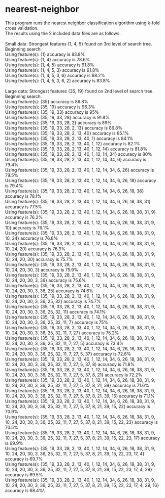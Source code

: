 # nearest-neighbor
This program runs the nearest neighbor classification algorithm using k-fold cross validation.\
The results using the 2 included data files are as follows.\
\
Small data: Strongest features {1, 4, 5} found on 3rd level of search tree.\
Beginning search.\
Using feature(s): {1} accuracy is 83.8%\
Using feature(s): {1, 4} accuracy is 78.6%\
Using feature(s): {1, 4, 5} accuracy is 91.8%\
Using feature(s): {1, 4, 5, 3} accuracy is 91.8%\
Using feature(s): {1, 4, 5, 3, 6} accuracy is 88.2%\
Using feature(s): {1, 4, 5, 3, 6, 2} accuracy is 83.8%\
\
Large data: Strongest features {35, 19} found on 2nd level of search tree.\
Beginning search.\
Using feature(s): {35} accuracy is 86.8%\
Using feature(s): {35, 19} accuracy is 96.3%\
Using feature(s): {35, 19, 33} accuracy is 95%\
Using feature(s): {35, 19, 33, 28} accuracy is 91.8%\
Using feature(s): {35, 19, 33, 28, 2} accuracy is 89%\
Using feature(s): {35, 19, 33, 28, 2, 13} accuracy is 86.8%\
Using feature(s): {35, 19, 33, 28, 2, 13, 40} accuracy is 85.1%\
Using feature(s): {35, 19, 33, 28, 2, 13, 40, 1} accuracy is 84.1%\
Using feature(s): {35, 19, 33, 28, 2, 13, 40, 1, 12} accuracy is 82.1%\
Using feature(s): {35, 19, 33, 28, 2, 13, 40, 1, 12, 14} accuracy is 81.8%\
Using feature(s): {35, 19, 33, 28, 2, 13, 40, 1, 12, 14, 34} accuracy is 80%\
Using feature(s): {35, 19, 33, 28, 2, 13, 40, 1, 12, 14, 34, 6} accuracy is 79.4%\
Using feature(s): {35, 19, 33, 28, 2, 13, 40, 1, 12, 14, 34, 6, 26} accuracy is 79.5%\
Using feature(s): {35, 19, 33, 28, 2, 13, 40, 1, 12, 14, 34, 6, 26, 18} accuracy is 79.4%\
Using feature(s): {35, 19, 33, 28, 2, 13, 40, 1, 12, 14, 34, 6, 26, 18, 38} accuracy is 78.1%\
Using feature(s): {35, 19, 33, 28, 2, 13, 40, 1, 12, 14, 34, 6, 26, 18, 38, 31} accuracy is 77.5%\
Using feature(s): {35, 19, 33, 28, 2, 13, 40, 1, 12, 14, 34, 6, 26, 18, 38, 31, 9} accuracy is 76.2%\
Using feature(s): {35, 19, 33, 28, 2, 13, 40, 1, 12, 14, 34, 6, 26, 18, 38, 31, 9, 10} accuracy is 76.1%\
Using feature(s): {35, 19, 33, 28, 2, 13, 40, 1, 12, 14, 34, 6, 26, 18, 38, 31, 9, 10, 24} accuracy is 76.8%\
Using feature(s): {35, 19, 33, 28, 2, 13, 40, 1, 12, 14, 34, 6, 26, 18, 38, 31, 9, 10, 24, 20} accuracy is 76.3%\
Using feature(s): {35, 19, 33, 28, 2, 13, 40, 1, 12, 14, 34, 6, 26, 18, 38, 31, 9, 10, 24, 20, 30} accuracy is 75.7%\
Using feature(s): {35, 19, 33, 28, 2, 13, 40, 1, 12, 14, 34, 6, 26, 18, 38, 31, 9, 10, 24, 20, 30, 3} accuracy is 75.9%\
Using feature(s): {35, 19, 33, 28, 2, 13, 40, 1, 12, 14, 34, 6, 26, 18, 38, 31, 9, 10, 24, 20, 30, 3, 36} accuracy is 75.6%\
Using feature(s): {35, 19, 33, 28, 2, 13, 40, 1, 12, 14, 34, 6, 26, 18, 38, 31, 9, 10, 24, 20, 30, 3, 36, 25} accuracy is 74.6%\
Using feature(s): {35, 19, 33, 28, 2, 13, 40, 1, 12, 14, 34, 6, 26, 18, 38, 31, 9, 10, 24, 20, 30, 3, 36, 25, 32} accuracy is 74.7%\
Using feature(s): {35, 19, 33, 28, 2, 13, 40, 1, 12, 14, 34, 6, 26, 18, 38, 31, 9, 10, 24, 20, 30, 3, 36, 25, 32, 11} accuracy is 74.1%\
Using feature(s): {35, 19, 33, 28, 2, 13, 40, 1, 12, 14, 34, 6, 26, 18, 38, 31, 9, 10, 24, 20, 30, 3, 36, 25, 32, 11, 7} accuracy is 75%\
Using feature(s): {35, 19, 33, 28, 2, 13, 40, 1, 12, 14, 34, 6, 26, 18, 38, 31, 9, 10, 24, 20, 30, 3, 36, 25, 32, 11, 7, 27} accuracy is 75.2%\
Using feature(s): {35, 19, 33, 28, 2, 13, 40, 1, 12, 14, 34, 6, 26, 18, 38, 31, 9, 10, 24, 20, 30, 3, 36, 25, 32, 11, 7, 27, 5} accuracy is 73.4%\
Using feature(s): {35, 19, 33, 28, 2, 13, 40, 1, 12, 14, 34, 6, 26, 18, 38, 31, 9, 10, 24, 20, 30, 3, 36, 25, 32, 11, 7, 27, 5, 37} accuracy is 72.6%\
Using feature(s): {35, 19, 33, 28, 2, 13, 40, 1, 12, 14, 34, 6, 26, 18, 38, 31, 9, 10, 24, 20, 30, 3, 36, 25, 32, 11, 7, 27, 5, 37, 8} accuracy is 71.8%\
Using feature(s): {35, 19, 33, 28, 2, 13, 40, 1, 12, 14, 34, 6, 26, 18, 38, 31, 9, 10, 24, 20, 30, 3, 36, 25, 32, 11, 7, 27, 5, 37, 8, 21} accuracy is 72.2%\
Using feature(s): {35, 19, 33, 28, 2, 13, 40, 1, 12, 14, 34, 6, 26, 18, 38, 31, 9, 10, 24, 20, 30, 3, 36, 25, 32, 11, 7, 27, 5, 37, 8, 21, 39} accuracy is 71.6%\
Using feature(s): {35, 19, 33, 28, 2, 13, 40, 1, 12, 14, 34, 6, 26, 18, 38, 31, 9, 10, 24, 20, 30, 3, 36, 25, 32, 11, 7, 27, 5, 37, 8, 21, 39, 15} accuracy is 71.1%\
Using feature(s): {35, 19, 33, 28, 2, 13, 40, 1, 12, 14, 34, 6, 26, 18, 38, 31, 9, 10, 24, 20, 30, 3, 36, 25, 32, 11, 7, 27, 5, 37, 8, 21, 39, 15, 22} accuracy is 70.9%\
Using feature(s): {35, 19, 33, 28, 2, 13, 40, 1, 12, 14, 34, 6, 26, 18, 38, 31, 9, 10, 24, 20, 30, 3, 36, 25, 32, 11, 7, 27, 5, 37, 8, 21, 39, 15, 22, 23} accuracy is 70.5%\
Using feature(s): {35, 19, 33, 28, 2, 13, 40, 1, 12, 14, 34, 6, 26, 18, 38, 31, 9, 10, 24, 20, 30, 3, 36, 25, 32, 11, 7, 27, 5, 37, 8, 21, 39, 15, 22, 23, 17} accuracy is 69.9%\
Using feature(s): {35, 19, 33, 28, 2, 13, 40, 1, 12, 14, 34, 6, 26, 18, 38, 31, 9, 10, 24, 20, 30, 3, 36, 25, 32, 11, 7, 27, 5, 37, 8, 21, 39, 15, 22, 23, 17, 4} accuracy is 69.7%\
Using feature(s): {35, 19, 33, 28, 2, 13, 40, 1, 12, 14, 34, 6, 26, 18, 38, 31, 9, 10, 24, 20, 30, 3, 36, 25, 32, 11, 7, 27, 5, 37, 8, 21, 39, 15, 22, 23, 17, 4, 29} accuracy is 69.5%\
Using feature(s): {35, 19, 33, 28, 2, 13, 40, 1, 12, 14, 34, 6, 26, 18, 38, 31, 9, 10, 24, 20, 30, 3, 36, 25, 32, 11, 7, 27, 5, 37, 8, 21, 39, 15, 22, 23, 17, 4, 29, 16} accuracy is 68.4%\
